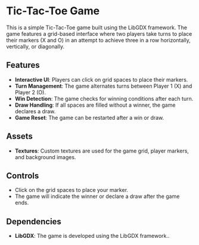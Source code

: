 # Tic-Tac-Toe Game

This is a simple Tic-Tac-Toe game built using the LibGDX framework. The game features a grid-based interface where two players take turns to place their markers (X and O) in an attempt to achieve three in a row horizontally, vertically, or diagonally.

## Features

- **Interactive UI**: Players can click on grid spaces to place their markers.
- **Turn Management**: The game alternates turns between Player 1 (X) and Player 2 (O).
- **Win Detection**: The game checks for winning conditions after each turn.
- **Draw Handling**: If all spaces are filled without a winner, the game declares a draw.
- **Game Reset**: The game can be restarted after a win or draw.

## Assets

- **Textures**: Custom textures are used for the game grid, player markers, and background images.

## Controls

- Click on the grid spaces to place your marker.
- The game will indicate the winner or declare a draw after the game ends.

## Dependencies

- **LibGDX**: The game is developed using the LibGDX framework..
